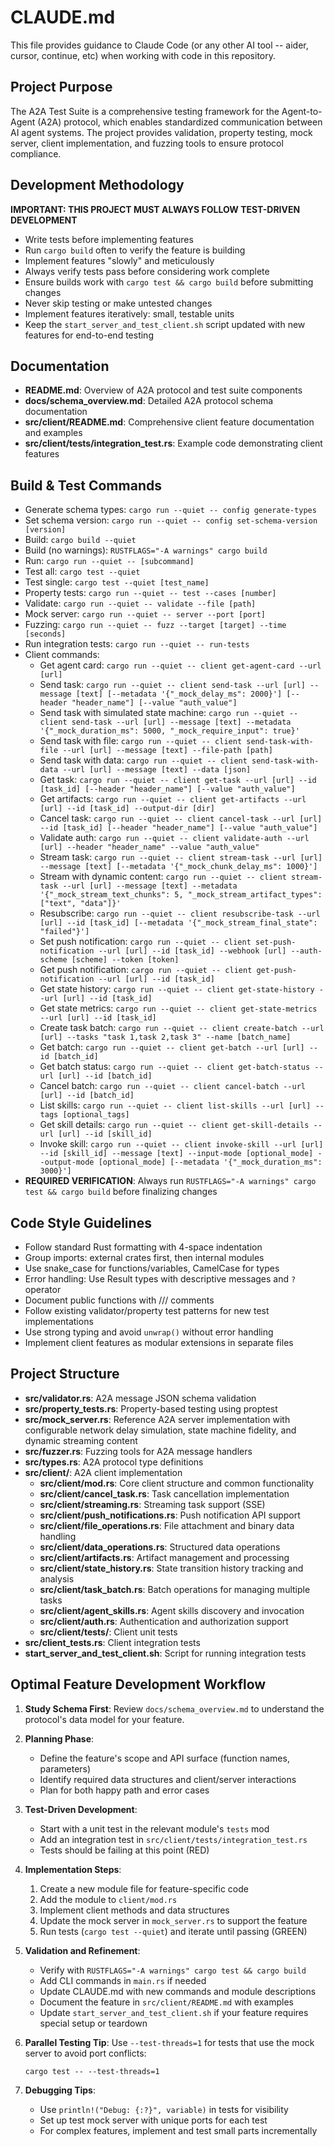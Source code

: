 # CLAUDE.md

This file provides guidance to Claude Code (or any other AI tool -- aider, cursor, continue, etc) when working with code in this repository.

## Project Purpose
The A2A Test Suite is a comprehensive testing framework for the Agent-to-Agent (A2A) protocol, which enables standardized communication between AI agent systems. The project provides validation, property testing, mock server, client implementation, and fuzzing tools to ensure protocol compliance.

## Development Methodology

**IMPORTANT: THIS PROJECT MUST ALWAYS FOLLOW TEST-DRIVEN DEVELOPMENT**

- Write tests before implementing features
- Run `cargo build` often to verify the feature is building
- Implement features "slowly" and meticulously
- Always verify tests pass before considering work complete
- Ensure builds work with `cargo test && cargo build` before submitting changes
- Never skip testing or make untested changes
- Implement features iteratively: small, testable units
- Keep the `start_server_and_test_client.sh` script updated with new features for end-to-end testing

## Documentation
- **README.md**: Overview of A2A protocol and test suite components
- **docs/schema_overview.md**: Detailed A2A protocol schema documentation
- **src/client/README.md**: Comprehensive client feature documentation and examples
- **src/client/tests/integration_test.rs**: Example code demonstrating client features

## Build & Test Commands
- Generate schema types: `cargo run --quiet -- config generate-types`
- Set schema version: `cargo run --quiet -- config set-schema-version [version]`
- Build: `cargo build --quiet`
- Build (no warnings): `RUSTFLAGS="-A warnings" cargo build`
- Run: `cargo run --quiet -- [subcommand]`
- Test all: `cargo test --quiet`
- Test single: `cargo test --quiet [test_name]`
- Property tests: `cargo run --quiet -- test --cases [number]`
- Validate: `cargo run --quiet -- validate --file [path]`
- Mock server: `cargo run --quiet -- server --port [port]`
- Fuzzing: `cargo run --quiet -- fuzz --target [target] --time [seconds]`
- Run integration tests: `cargo run --quiet -- run-tests`
- Client commands:
  - Get agent card: `cargo run --quiet -- client get-agent-card --url [url]`
  - Send task: `cargo run --quiet -- client send-task --url [url] --message [text] [--metadata '{"_mock_delay_ms": 2000}'] [--header "header_name"] [--value "auth_value"]`
  - Send task with simulated state machine: `cargo run --quiet -- client send-task --url [url] --message [text] --metadata '{"_mock_duration_ms": 5000, "_mock_require_input": true}'`
  - Send task with file: `cargo run --quiet -- client send-task-with-file --url [url] --message [text] --file-path [path]`
  - Send task with data: `cargo run --quiet -- client send-task-with-data --url [url] --message [text] --data [json]`
  - Get task: `cargo run --quiet -- client get-task --url [url] --id [task_id] [--header "header_name"] [--value "auth_value"]`
  - Get artifacts: `cargo run --quiet -- client get-artifacts --url [url] --id [task_id] --output-dir [dir]`
  - Cancel task: `cargo run --quiet -- client cancel-task --url [url] --id [task_id] [--header "header_name"] [--value "auth_value"]`
  - Validate auth: `cargo run --quiet -- client validate-auth --url [url] --header "header_name" --value "auth_value"`
  - Stream task: `cargo run --quiet -- client stream-task --url [url] --message [text] [--metadata '{"_mock_chunk_delay_ms": 1000}']` 
  - Stream with dynamic content: `cargo run --quiet -- client stream-task --url [url] --message [text] --metadata '{"_mock_stream_text_chunks": 5, "_mock_stream_artifact_types": ["text", "data"]}'`
  - Resubscribe: `cargo run --quiet -- client resubscribe-task --url [url] --id [task_id] [--metadata '{"_mock_stream_final_state": "failed"}']`
  - Set push notification: `cargo run --quiet -- client set-push-notification --url [url] --id [task_id] --webhook [url] --auth-scheme [scheme] --token [token]`
  - Get push notification: `cargo run --quiet -- client get-push-notification --url [url] --id [task_id]`
  - Get state history: `cargo run --quiet -- client get-state-history --url [url] --id [task_id]`
  - Get state metrics: `cargo run --quiet -- client get-state-metrics --url [url] --id [task_id]`
  - Create task batch: `cargo run --quiet -- client create-batch --url [url] --tasks "task 1,task 2,task 3" --name [batch_name]`
  - Get batch: `cargo run --quiet -- client get-batch --url [url] --id [batch_id]`
  - Get batch status: `cargo run --quiet -- client get-batch-status --url [url] --id [batch_id]`
  - Cancel batch: `cargo run --quiet -- client cancel-batch --url [url] --id [batch_id]`
  - List skills: `cargo run --quiet -- client list-skills --url [url] --tags [optional_tags]`
  - Get skill details: `cargo run --quiet -- client get-skill-details --url [url] --id [skill_id]`
  - Invoke skill: `cargo run --quiet -- client invoke-skill --url [url] --id [skill_id] --message [text] --input-mode [optional_mode] --output-mode [optional_mode] [--metadata '{"_mock_duration_ms": 3000}']`
- **REQUIRED VERIFICATION**: Always run `RUSTFLAGS="-A warnings" cargo test && cargo build` before finalizing changes

## Code Style Guidelines
- Follow standard Rust formatting with 4-space indentation
- Group imports: external crates first, then internal modules
- Use snake_case for functions/variables, CamelCase for types
- Error handling: Use Result types with descriptive messages and `?` operator
- Document public functions with /// comments
- Follow existing validator/property test patterns for new test implementations
- Use strong typing and avoid `unwrap()` without error handling
- Implement client features as modular extensions in separate files

## Project Structure
- **src/validator.rs**: A2A message JSON schema validation
- **src/property_tests.rs**: Property-based testing using proptest
- **src/mock_server.rs**: Reference A2A server implementation with configurable network delay simulation, state machine fidelity, and dynamic streaming content
- **src/fuzzer.rs**: Fuzzing tools for A2A message handlers
- **src/types.rs**: A2A protocol type definitions
- **src/client/**: A2A client implementation
  - **src/client/mod.rs**: Core client structure and common functionality
  - **src/client/cancel_task.rs**: Task cancellation implementation
  - **src/client/streaming.rs**: Streaming task support (SSE)
  - **src/client/push_notifications.rs**: Push notification API support
  - **src/client/file_operations.rs**: File attachment and binary data handling
  - **src/client/data_operations.rs**: Structured data operations
  - **src/client/artifacts.rs**: Artifact management and processing
  - **src/client/state_history.rs**: State transition history tracking and analysis
  - **src/client/task_batch.rs**: Batch operations for managing multiple tasks
  - **src/client/agent_skills.rs**: Agent skills discovery and invocation
  - **src/client/auth.rs**: Authentication and authorization support
  - **src/client/tests/**: Client unit tests
- **src/client_tests.rs**: Client integration tests
- **start_server_and_test_client.sh**: Script for running integration tests

## Optimal Feature Development Workflow

1. **Study Schema First**: Review `docs/schema_overview.md` to understand the protocol's data model for your feature.

2. **Planning Phase**:
   - Define the feature's scope and API surface (function names, parameters)
   - Identify required data structures and client/server interactions
   - Plan for both happy path and error cases

3. **Test-Driven Development**:
   - Start with a unit test in the relevant module's `tests` mod
   - Add an integration test in `src/client/tests/integration_test.rs`
   - Tests should be failing at this point (RED)

4. **Implementation Steps**:
   1. Create a new module file for feature-specific code
   2. Add the module to `client/mod.rs`
   3. Implement client methods and data structures
   4. Update the mock server in `mock_server.rs` to support the feature
   5. Run tests (`cargo test --quiet`) and iterate until passing (GREEN)

5. **Validation and Refinement**:
   - Verify with `RUSTFLAGS="-A warnings" cargo test && cargo build`
   - Add CLI commands in `main.rs` if needed
   - Update CLAUDE.md with new commands and module descriptions
   - Document the feature in `src/client/README.md` with examples
   - Update `start_server_and_test_client.sh` if your feature requires special setup or teardown

6. **Parallel Testing Tip**: Use `--test-threads=1` for tests that use the mock server to avoid port conflicts:
   ```
   cargo test -- --test-threads=1
   ```

7. **Debugging Tips**:
   - Use `println!("Debug: {:?}", variable)` in tests for visibility
   - Set up test mock server with unique ports for each test
   - For complex features, implement and test small parts incrementally